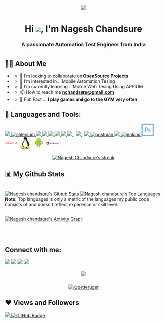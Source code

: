 <h3 align="center"/>
<a href="#"><img width="50%"  height="auto" src="https://media.giphy.com/media/WUTywPPYZpdDChyBaZ/giphy.gif?cid=ecf05e47l44kb5dk3nvtyhnjlh9ehcjesnq61gm9g1ylryws&rid=giphy.gif&ct=g" height="10px"/>

</a></h3>
 <h1 align="center">Hi <img src="https://raw.githubusercontent.com/MartinHeinz/MartinHeinz/master/wave.gif" width="30px">, I'm Nagesh Chandsure</h1>
 <h3 align="center">A passionate Automation Test Engineer from India</h3>
  <h1 align="center"></h1>
  
  
 
 ## 🙋‍♂️ About Me
 - - 👯 I’m looking to collaborate on **OpenSource Projects**
  
 - - 👀 I’m interested in ...Mobile Automation Tesing
  
 - - 🌱 I’m currently learning ...Moblie Web Tesing Using APPIUM
 - - 📫 How to reach me **nchandsure@gmail.com**
  
 - - 💞️ Fun Fact ... **I play games and go to the GYM very often.**
  
  ## 🚀 Languages and Tools:

<p align="left"> 
    <a href="https://www.java.com" target="_blank"> <img src="https://img.icons8.com/nolan/40/java-coffee-cup-logo.png"/> </a>
    <a href="https://selenium.org/" target="_blank"> <img src="https://raw.githubusercontent.com/detain/svg-logos/780f25886640cef088af994181646db2f6b1a3f8/svg/selenium-logo.svg" alt="selenium" width="40" height="40"/> </a>
    <a href="https://developer.mozilla.org/en-US/docs/Web/JavaScript" target="_blank"> <img src="https://img.icons8.com/color/48/000000/javascript.png"/> </a> 
    <a href="https://www.w3.org/html/" target="_blank"> <img src="https://img.icons8.com/color/48/000000/html-5.png"/> </a> 
    <a href="https://www.w3schools.com/css/" target="_blank"> <img src="https://img.icons8.com/color/48/000000/css3.png"/> </a> 
    <a href="https://getbootstrap.com" target="_blank"> <img src="https://img.icons8.com/color/48/000000/bootstrap.png"/> </a> 
    <a href="https://www.python.org" target="_blank"> <img src="https://img.icons8.com/color/48/000000/python.png"/> </a> 
    <a style="padding-right:8px;" href="https://nodejs.org" target="_blank"> <img src="https://img.icons8.com/color/48/000000/nodejs.png"/> </a> 
    <a style="padding-right:8px;" href="https://www.mysql.com/" target="_blank"> <img src="https://img.icons8.com/fluent/50/000000/mysql-logo.png"/> </a>
    <a href="https://www.eclipse.org/" target="_blank"> <img src="https://img.icons8.com/ios-filled/40/000000/java-eclipse.png"/> </a> 
    <a href="https://postman.com" target="_blank"> <img src="https://www.vectorlogo.zone/logos/getpostman/getpostman-icon.svg" alt="postman" width="45" height="45"/> </a>   
    <a href="https://git-scm.com/" target="_blank"> <img src="https://img.icons8.com/color/48/000000/git.png"/> </a> 
    <a href="https://www.jenkins.io" target="_blank"> <img src="https://www.vectorlogo.zone/logos/jenkins/jenkins-icon.svg" alt="jenkins" width="48" height="48"/> </a> 
    <a href="https://www.photoshop.com/en" target="_blank"> <img src="https://raw.githubusercontent.com/devicons/devicon/master/icons/photoshop/photoshop-line.svg" alt="photoshop" width="40" height="40"/> </a> 
    <a href="https://www.oracle.com/" target="_blank"> 
<img src="https://raw.githubusercontent.com/devicons/devicon/master/icons/oracle/oracle-original.svg" alt="oracle" width="40" height="40"/> </a> 
    <a href="https://www.linux.org/" target="_blank"> 
<img src="https://raw.githubusercontent.com/devicons/devicon/master/icons/linux/linux-original.svg" alt="linux" width="40" height="40"/> </a> 
 <a href=   "https://developer.android.com" target="_blank"> 
<img src=   "https://raw.githubusercontent.com/devicons/devicon/master/icons/android/android-original-wordmark.svg" alt="android" width="40" height="40"/> </a> 
<a href=  "https://angular.io" target="_blank">
<img src=  "https://raw.githubusercontent.com/devicons/devicon/master/icons/angularjs/angularjs-original-wordmark.svg" alt="angularjs" width="40" height="40"/> </a> 
</p>
 
 
 

 
 <p align="center">
    <a href="https://github.com/IamNageshChandsure/github-readme-streak-stats">
        <img title="🔥 Get streak stats for your profile at git.io/streak-stats" alt="Nagesh Chandsure's streak" src="https://github-readme-streak-stats.herokuapp.com/?user=IamNageshChandsure&theme=black-ice&hide_border=true&stroke=0000&background=060A0CD0"/>
    </a>
</p>
 
 
 ## 📊 My Github Stats

  <br/>
    <a href="https://github.com/IamNageshChandsure/github-readme-stats"><img alt="Nagesh chandsure's Github Stats" src="https://github-readme-stats.vercel.app/api?username=IamNageshChandsure&show_icons=true&count_private=true&theme=react&hide_border=true&bg_color=0D1117" /></a>
  <a href="https://github.com/IamNageshChandsure/github-readme-stats"><img alt="Nagesh chandsure's Top Languages" src="https://github-readme-stats.vercel.app/api/top-langs/?username=IamNageshChandsure&langs_count=8&count_private=true&layout=compact&theme=react&hide_border=true&bg_color=0D1117" /></a>
  <br/>
  <b>Note:</b> Top languages is only a metric of the languages my public code consists of and doesn't reflect experience or skill level.


<br/>
<br/>

<a href="https://github.com/IamNageshChandsure/github-readme-activity-graph"><img alt="Nagesh chandsure's Activity Graph" src="https://activity-graph.herokuapp.com/graph?username=IamNageshChandsure&bg_color=0D1117&color=5BCDEC&line=5BCDEC&point=FFFFFF&hide_border=true" /></a>

<br/>
<br/>


## Connect with me:
<p align="left">

<a href = "https://www.linkedin.com/in/nageshchandsure/"><img src="https://img.icons8.com/fluent/48/000000/linkedin.png"/></a>
<a href = "https://twitter.com/betteruget"><img src="https://img.icons8.com/fluent/48/000000/twitter.png"/></a>
<a href = "https://www.instagram.com/"><img src="https://img.icons8.com/fluent/48/000000/instagram-new.png"/></a>
<a href = "https://www.youtube.com/"><img src="https://img.icons8.com/color/48/000000/youtube-play.png"/></a>

</p>
 
  <h5 align="center">
 

<img src="https://github-readme-stats.vercel.app/api?username=IamNageshChandsure&&show_icons=true&title_color=ffffff&icon_color=bb2acf&text_color=daf7dc&bg_color=151515" >
</h5>

<p align="center"> <a href="https://twitter.com/@betteruget" target="blank"><img src="https://img.shields.io/twitter/follow/betteruget?logo=twitter&style=for-the-badge" alt="@betteruget" /></a> </p>







## ❤ Views and Followers
<a href="https://github.com/Meghna-DAS/github-profile-views-counter">
    <img src="https://komarev.com/ghpvc/?username=IamNageshChandsure">
</a>
<a href="https://github.com/IamNageshChandsure?tab=followers"><img src="https://img.shields.io/github/followers/IamNageshChandsure?label=Followers&style=social" alt="GitHub Badge"></a>
